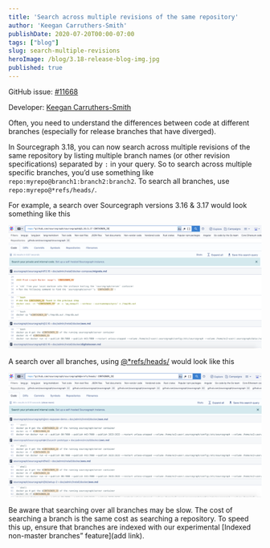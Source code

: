 ```yaml
---
title: 'Search across multiple revisions of the same repository'
author: 'Keegan Carruthers-Smith'
publishDate: 2020-07-20T00:00-07:00
tags: ["blog"]
slug: search-multiple-revisions
heroImage: /blog/3.18-release-blog-img.jpg
published: true
---
```


GitHub issue: [#11668](https://github.com/sourcegraph/sourcegraph/issues/11668)

Developer: [Keegan Carruthers-Smith](https://github.com/keegancsmith)

Often, you need to understand the differences between code at different branches (especially for release branches that have diverged).

In Sourcegraph 3.18, you can now search across multiple revisions of the same repository by listing multiple branch names (or other revision specifications) separated by `:` in your query. So to search across multiple specific branches, you’d use something like `repo:myrepo@branch1:branch2:branch2`. To search all branches, use `repo:myrepo@*refs/heads/`.

For example, a search over Sourcegraph versions 3.16 & 3.17 would look something like this

![search over Sourcegraph versions 3.16 and 3.17](images/searchacrossrev1.png)

A search over all branches, using [@*refs/heads/](https://sourcegraph.com/search?q=repo:%5Egithub.com/sourcegraph/sourcegraph%24%40*refs/heads/+CONTAINER_ID&patternType=literal&case=yes) would look like this

![search over all branches using @*refs/heads/](images/searchacrossrev2.png)

Be aware that searching over all branches may be slow. The cost of searching a branch is the same cost as searching a repository. To speed this up, ensure that branches are indexed with our experimental [Indexed non-master branches” feature](add link).
